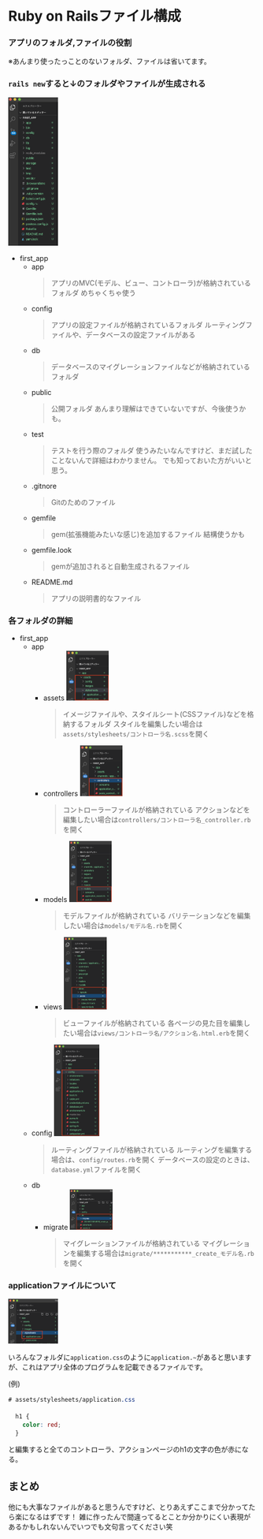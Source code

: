 # Ruby on Railsファイル構成


### アプリのフォルダ,ファイルの役割
  ※あんまり使ったっことのないフォルダ、ファイルは省いてます。
### `rails new`すると↓のフォルダやファイルが生成される
  <img src="./img/first_app.png" width="20%" alt="新規App">

  - first_app
    - app
      > アプリのMVC(モデル、ビュー、コントローラ)が格納されているフォルダ
        めちゃくちゃ使う
    - config
      > アプリの設定ファイルが格納されているフォルダ
        ルーティングファイルや、データベースの設定ファイルがある
    - db
      > データベースのマイグレーションファイルなどが格納されているフォルダ
    - public
      > 公開フォルダ
        あんまり理解はできていないですが、今後使うかも。
    - test
      > テストを行う際のフォルダ
        使うみたいなんですけど、まだ試したことないんで詳細はわかりません。
        でも知っておいた方がいいと思う。
    - .gitnore
      > Gitのためのファイル
    - gemfile
      > gem(拡張機能みたいな感じ)を追加するファイル
        結構使うかも
    - gemfile.look
      > gemが追加されると自動生成されるファイル
    - README.md
      > アプリの説明書的なファイル

### 各フォルダの詳細
  - first_app
    - app
      - assets
        <img src="./img/assetsforder.png" width="20%">
        > イメージファイルや、スタイルシート(CSSファイル)などを格納するフォルダ
          スタイルを編集したい場合は`assets/stylesheets/コントローラ名.scss`を開く
      - controllers
        <img src="./img/controllers.png" width="20%">
        > コントローラーファイルが格納されている
          アクションなどを編集したい場合は`controllers/コントローラ名_controller.rb`を開く
      - models
        <img src="./img/models.png" width="20%">
        > モデルファイルが格納されている
          バリテーションなどを編集したい場合は`models/モデル名.rb`を開く
      - views
        <img src="./img/views.png" width="20%">
        > ビューファイルが格納されている
          各ページの見た目を編集したい場合は`views/コントローラ名/アクション名.html.erb`を開く
    - config
        <img src="./img/config.png" width="20%">
      > ルーティングファイルが格納されている
        ルーティングを編集する場合は、`config/routes.rb`を開く
        データベースの設定のときは、`database.yml`ファイルを開く
    - db
      - migrate
        <img src="./img/db.png" width="20%">
        > マイグレーションファイルが格納されている
          マイグレーションを編集する場合は`migrate/***********_create_モデル名.rb`を開く

### applicationファイルについて
  <img src="./img/applicationcss.png" width="20%">
  
  いろんなフォルダに`application.css`のように`application.~`があると思いますが、これはアプリ全体のプログラムを記載できるファイルです。

  (例)
  ```scss
  # assets/stylesheets/application.css

    h1 {
      color: red;
    }
  ```

  と編集すると全てのコントローラ、アクションページのh1の文字の色が赤になる。

## まとめ
  他にも大事なファイルがあると思うんですけど、とりあえずここまで分かってたら楽になるはずです！
  雑に作ったんで間違ってるとことか分かりにくい表現があるかもしれないんでいつでも文句言ってください笑